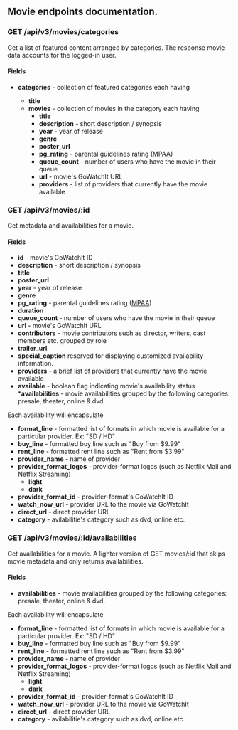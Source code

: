 ## Movie endpoints documentation.


### GET /api/v3/movies/categories
Get a list of featured content arranged by categories. The response movie data accounts for the logged-in user.

#### Fields
* __categories__ - collection of featured categories each having 

	* __title__
	* __movies__ - collection of movies in the category each having
		* __title__
		* __description__ - short description / synopsis
		* __year__ - year of release
		* __genre__
		* __poster_url__
		* __pg_rating__ - parental guidelines rating ([MPAA](http://www.mpaa.org/film-ratings/))
		* __queue_count__ - number of users who have the movie in their queue
		* __url__ - movie's GoWatchIt URL
		* __providers__ - list of providers that currently have the movie available


### GET /api/v3/movies/:id
Get metadata and availabilities for a movie.

#### Fields
* __id__ - movie's GoWatchIt ID
* __description__ - short description / synopsis
* __title__
* __poster_url__ 
* __year__ - year of release
* __genre__
* __pg_rating__ - parental guidelines rating ([MPAA](http://www.mpaa.org/film-ratings/)) 
* __duration__ 
* __queue_count__ - number of users who have the movie in their queue
* __url__ - movie's GoWatchIt URL
* __contributors__ - movie contributors such as director, writers, cast members etc. grouped by role
* __trailer_url__ 
* __special_caption__ reserved for displaying customized availability information.
* __providers__ - a brief list of providers that currently have the movie available 
* __available__ - boolean flag indicating movie's availability status
*__availabilities__ - movie availabilities grouped by the following categories: presale, theater, online & dvd

Each availability will encapsulate
* __format_line__ - formatted list of formats in which movie is available for a particular provider. Ex: "SD / HD"
* __buy_line__ - formatted buy line such as "Buy from $9.99"
* __rent_line__ - formatted rent line such as "Rent from $3.99"
* __provider_name__ - name of provider
* __provider_format_logos__ - provider-format logos (such as Netflix Mail and Netflix Streaming)
	* __light__
	* __dark__
* __provider_format_id__ - provider-format's GoWatchIt ID
* __watch_now_url__ - provider URL to the movie via GoWatchIt  
* __direct_url__ - direct provider URL
* __category__ - avilabilitie's category such as dvd, online etc.


### GET /api/v3/movies/:id/availabilities
Get availabilities for a movie. A lighter version of GET movies/:id that skips movie metadata and only returns availabilities.

#### Fields

* __availabilities__ - movie availabilities grouped by the following categories: presale, theater, online & dvd. 

Each availability will encapsulate
* __format_line__ - formatted list of formats in which movie is available for a particular provider. Ex: "SD / HD"
* __buy_line__ - formatted buy line such as "Buy from $9.99"
* __rent_line__ - formatted rent line such as "Rent from $3.99"
* __provider_name__ - name of provider
* __provider_format_logos__ - provider-format logos (such as Netflix Mail and Netflix Streaming)
	* __light__
	* __dark__
* __provider_format_id__ - provider-format's GoWatchIt ID
* __watch_now_url__ - provider URL to the movie via GoWatchIt  
* __direct_url__ - direct provider URL
* __category__ - avilabilitie's category such as dvd, online etc.




